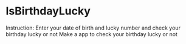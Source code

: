 # IsBirthdayLucky
Instruction: Enter your date of birth and lucky number and check your birthday lucky or not
Make a app to check your birthday lucky or not 
